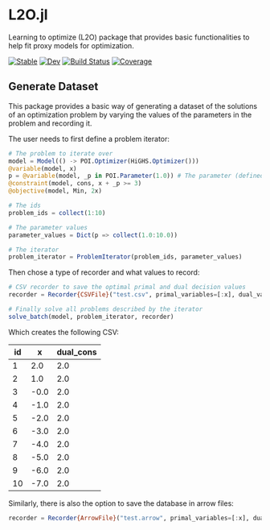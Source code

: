 # L2O.jl
Learning to optimize (L2O) package that provides basic functionalities to help fit proxy models for optimization.

[![Stable](https://img.shields.io/badge/docs-stable-blue.svg)](https://andrewrosemberg.github.io/L2O.jl/stable/)
[![Dev](https://img.shields.io/badge/docs-dev-blue.svg)](https://andrewrosemberg.github.io/L2O.jl/dev/)
[![Build Status](https://github.com/andrewrosemberg/L2O.jl/actions/workflows/CI.yml/badge.svg?branch=main)](https://github.com/andrewrosemberg/L2O.jl/actions/workflows/CI.yml?query=branch%3Amain)
[![Coverage](https://codecov.io/gh/andrewrosemberg/L2O.jl/branch/main/graph/badge.svg)](https://codecov.io/gh/andrewrosemberg/L2O.jl)

## Generate Dataset
This package provides a basic way of generating a dataset of the solutions of an optimization problem by varying the values of the parameters in the problem and recording it.

The user needs to first define a problem iterator:

```julia
# The problem to iterate over
model = Model(() -> POI.Optimizer(HiGHS.Optimizer()))
@variable(model, x)
p = @variable(model, _p in POI.Parameter(1.0)) # The parameter (defined using POI)
@constraint(model, cons, x + _p >= 3)
@objective(model, Min, 2x)

# The ids
problem_ids = collect(1:10)

# The parameter values
parameter_values = Dict(p => collect(1.0:10.0))

# The iterator
problem_iterator = ProblemIterator(problem_ids, parameter_values)
```

Then chose a type of recorder and what values to record:

```julia
# CSV recorder to save the optimal primal and dual decision values
recorder = Recorder{CSVFile}("test.csv", primal_variables=[:x], dual_variables=[:cons])

# Finally solve all problems described by the iterator
solve_batch(model, problem_iterator, recorder)
```

Which creates the following CSV:

| id |   x  | dual_cons |
|----|------|-----------|
|  1 |  2.0 |       2.0 |
|  2 |  1.0 |       2.0 |
|  3 | -0.0 |       2.0 |
|  4 | -1.0 |       2.0 |
|  5 | -2.0 |       2.0 |
|  6 | -3.0 |       2.0 |
|  7 | -4.0 |       2.0 |
|  8 | -5.0 |       2.0 |
|  9 | -6.0 |       2.0 |
| 10 | -7.0 |       2.0 |

Similarly, there is also the option to save the database in arrow files:

```julia
recorder = Recorder{ArrowFile}("test.arrow", primal_variables=[:x], dual_variables=[:cons])
```
